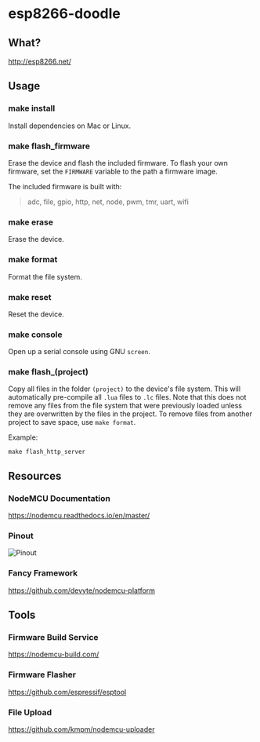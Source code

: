 # esp8266-doodle
## What?
http://esp8266.net/

## Usage
### make install
Install dependencies on Mac or Linux.

### make flash_firmware
Erase the device and flash the included firmware. To flash your own firmware, set the `FIRMWARE` variable to the path a firmware image.

The included firmware is built with:
> adc, file, gpio, http, net, node, pwm, tmr, uart, wifi

### make erase
Erase the device.

### make format
Format the file system.

### make reset
Reset the device.

### make console
Open up a serial console using GNU `screen`.

### make flash_(project)
Copy all files in the folder `(project)` to the device's file system. This will automatically pre-compile all `.lua` files to `.lc` files. Note that this does not remove any files from the file system that were previously loaded unless they are overwritten by the files in the project. To remove files from another project to save space, use `make format`.

Example:

```
make flash_http_server
```

## Resources
### NodeMCU Documentation
https://nodemcu.readthedocs.io/en/master/

### Pinout
![Pinout](https://raw.githubusercontent.com/nodemcu/nodemcu-devkit-v1.0/master/Documents/NODEMCU_DEVKIT_V1.0_PINMAP.png)

### Fancy Framework
https://github.com/devyte/nodemcu-platform

## Tools
### Firmware Build Service
https://nodemcu-build.com/

### Firmware Flasher
https://github.com/espressif/esptool

### File Upload
https://github.com/kmpm/nodemcu-uploader
